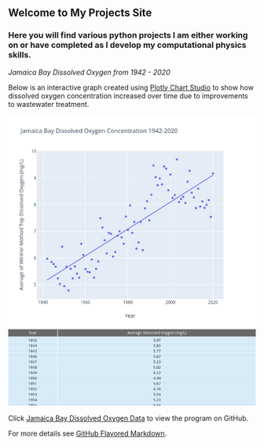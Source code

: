 ## Welcome to My Projects Site


### Here you will find various python projects I am either working on or have completed as I develop my computational physics skills. 

*Jamaica Bay Dissolved Oxygen from 1942 - 2020*

Below is an interactive graph created using [Plotly Chart Studio](https://chart-studio.plotly.com/) to show how dissolved oxygen concentration increased over time due to improvements to wastewater treatment.

![image of dissolved oxygen graph](https://github.com/chelleorc/DissolvedOxygenGraph/blob/b79a7e99f2ab4fc631050f125cfcc0332f246c20/fig.jpeg)
![Image of dissolved oxygen table](https://github.com/chelleorc/DissolvedOxygenGraph/blob/master/Table_JB_DO.png)

Click [Jamaica Bay Dissolved Oxygen Data](https://github.com/chelleorc/DissolvedOxygenGraph.git) to view the program on GitHub.


For more details see [GitHub Flavored Markdown](https://guides.github.com/features/mastering-markdown/).
